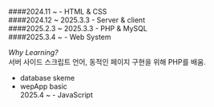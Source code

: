 
####2024.11 ~ - HTML & CSS<br>
####2024.12 ~ 2025.3.3 - Server & client <br>
####2025.2.3 ~ 2025.3.3 - PHP & MySQL <br>
####2025.3.4 ~ - Web System

*Why Learning?* <br> 
서버 사이드 스크립트 언어, 동적인 페이지 구현을 위해 PHP를 배움.


  - database skeme <br>
  - wepApp basic <br>
2025.4 ~ - JavaScript <br>
